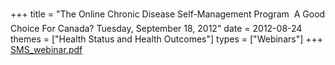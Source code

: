 +++
title = "The Online Chronic Disease Self-Management Program  A Good Choice For Canada? Tuesday, September 18, 2012"
date = 2012-08-24
themes = ["Health Status and Health Outcomes"]
types = ["Webinars"]
+++
[SMS_webinar.pdf](/files/SMS_webinar.pdf)
